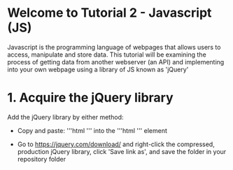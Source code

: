 # Welcome to Tutorial 2 - Javascript (JS)
Javascript is the programming language of webpages that allows users to access, manipulate and store data. This tutorial will be examining the process of getting data from another webserver (an API) and implementing into your own webpage using a library of JS known as 'jQuery'

# 1. Acquire the jQuery library
Add the jQuery library by either method:

- Copy and paste: '''html <script src="https://ajax.googleapis.com/ajax/libs/jquery/3.1.1/jquery.min.js"></script> ''' into the '''html <head>''' element 

- Go to https://jquery.com/download/ and right-click the compressed, production jQuery library, click 'Save link as', and save the folder in your repository folder

